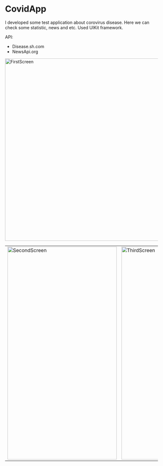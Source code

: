 
# CovidApp

I developed some test application about corovirus disease. Here we can check some statistic, news and etc. Used UIKit framework.


API:

- Disease.sh.com
- NewsApi.org




<img src="https://user-images.githubusercontent.com/45599835/145231220-45c44a3c-90d7-4fbc-bdce-5b06e7edf04c.png" alt="FirstScreen" width="960" height="600">



  <table>
  <tr>
   <td><img src="https://user-images.githubusercontent.com/45599835/145231283-28dc8e65-c6a3-47da-8f77-2644800dc830.jpeg" alt="SecondScreen" width="360"
    height="700"></td>
    <td><img src="https://user-images.githubusercontent.com/45599835/145231287-8dc9b2fb-500e-477b-a508-febc2cc22636.jpeg" alt="ThirdScreen" width="360" height="700"></td>
    <td><img src="https://user-images.githubusercontent.com/45599835/145231334-3a94b22e-878a-4ae8-9ce4-69edef0348e9.jpeg" alt="FourthScreen" width="360"
    height="700"></td>
  </tr>
  </table>
